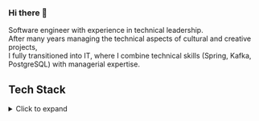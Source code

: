 ### Hi there 👋

Software engineer with experience in technical leadership.<br>
After many years managing the technical aspects of cultural and creative projects,<br>
I fully transitioned into IT, where I combine technical skills (Spring, Kafka, PostgreSQL) with managerial expertise.

## Tech Stack

<details>
<summary>Click to expand</summary>

### Backend
![Java](https://img.shields.io/badge/Java-ED8B00?style=for-the-badge&logo=java&logoColor=white)
![Python](https://img.shields.io/badge/Python-3776AB?style=for-the-badge&logo=python&logoColor=white)
![Spring](https://img.shields.io/badge/Spring-6DB33F?style=for-the-badge&logo=spring&logoColor=white)
![Kafka](https://img.shields.io/badge/Kafka-231F20?style=for-the-badge&logo=apachekafka&logoColor=white)

### Databases & Cache
![PostgreSQL](https://img.shields.io/badge/PostgreSQL-316192?style=for-the-badge&logo=postgresql&logoColor=white)
![PostGIS](https://img.shields.io/badge/PostGIS-303030?style=for-the-badge&logo=postgis&logoColor=white)
![Redis](https://img.shields.io/badge/Redis-DC382D?style=for-the-badge&logo=redis&logoColor=white)
![MinIO](https://img.shields.io/badge/MinIO-3A70FF?style=for-the-badge&logo=minio&logoColor=white)
![Flyway](https://img.shields.io/badge/Flyway-000000?style=for-the-badge&logo=flyway&logoColor=white)

### DevOps & CI/CD
![Docker](https://img.shields.io/badge/Docker-2496ED?style=for-the-badge&logo=docker&logoColor=white)
![Git](https://img.shields.io/badge/Git-F05032?style=for-the-badge&logo=git&logoColor=white)
![GitLab CI](https://img.shields.io/badge/GitLab_CI-FC6D26?style=for-the-badge&logo=gitlab&logoColor=white)
![NGINX](https://img.shields.io/badge/NGINX-009639?style=for-the-badge&logo=nginx&logoColor=white)
![Linux](https://img.shields.io/badge/Linux-FCC624?style=for-the-badge&logo=linux&logoColor=black)

### Frontend
![React](https://img.shields.io/badge/React-61DAFB?style=for-the-badge&logo=react&logoColor=black)
![HTML5](https://img.shields.io/badge/HTML5-E34F26?style=for-the-badge&logo=html5&logoColor=white)
![CSS3](https://img.shields.io/badge/CSS3-1572B6?style=for-the-badge&logo=css3&logoColor=white)
![Swagger](https://img.shields.io/badge/SWAGGER-85EA2D?style=for-the-badge&logo=swagger&logoColor=black)

### IDE & Tools
![IntelliJ IDEA](https://img.shields.io/badge/IntelliJ_IDEA-000000?style=for-the-badge&logo=intellij-idea&logoColor=white)
![PyCharm](https://img.shields.io/badge/PyCharm-000000?style=for-the-badge&logo=pycharm&logoColor=white)
![WebStorm](https://img.shields.io/badge/WebStorm-000000?style=for-the-badge&logo=webstorm&logoColor=white)
![Postman](https://img.shields.io/badge/Postman-FF6C37?style=for-the-badge&logo=postman&logoColor=white)

### Project Management / Collaboration
![Jira](https://img.shields.io/badge/Jira-0052CC?style=for-the-badge&logo=jira&logoColor=white)
![YouTrack](https://img.shields.io/badge/YouTrack-000000?style=for-the-badge&logo=youtrack&logoColor=white)
![Confluence](https://img.shields.io/badge/Confluence-172B4D?style=for-the-badge&logo=confluence&logoColor=white)
</details>
